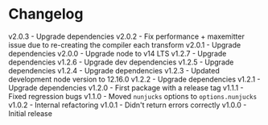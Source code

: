 
# Changelog

v2.0.3 - Upgrade dependencies
v2.0.2 - Fix performance + maxemitter issue due to re-creating the compiler each transform
v2.0.1 - Upgrade dependencies
v2.0.0 - Upgrade node to v14 LTS
v1.2.7 - Upgrade dependencies
v1.2.6 - Upgrade dev dependencies
v1.2.5 - Upgrade dependencies
v1.2.4 - Upgrade dependencies
v1.2.3 - Updated development node version to 12.16.0
v1.2.2 - Upgrade dependencies
v1.2.1 - Upgrade dependencies
v1.2.0 - First package with a release tag
v1.1.1 - Fixed regression bugs
v1.1.0 - Moved `nunjucks` options to `options.nunjucks`
v1.0.2 - Internal refactoring
v1.0.1 - Didn't return errors correctly
v1.0.0 - Initial release
